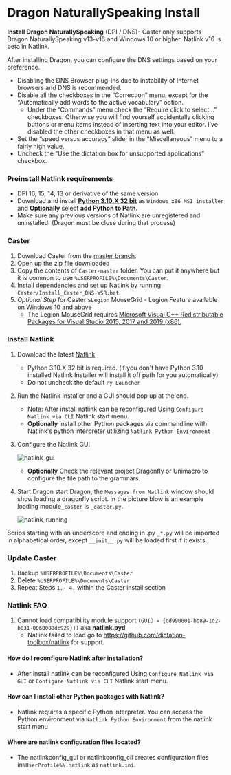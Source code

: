 # Dragon NaturallySpeaking Install

**Install Dragon NaturallySpeaking** (DPI / DNS)- Caster only supports Dragon NaturallySpeaking v13-v16 and Windows 10 or higher. Natlink v16 is beta in Natlink.

After installing Dragon, you can configure the DNS settings based on your preference.

- Disabling the DNS Browser plug-ins due to instability of Internet browsers and DNS is recommended.
- Disable all the checkboxes in the “Correction” menu, except for the “Automatically add words to the active vocabulary” option.
    - Under the “Commands” menu check the “Require click to select…” checkboxes.  Otherwise you will find yourself accidentally clicking buttons or menu items instead of inserting text into your editor. I’ve disabled the other checkboxes in that menu as well.
- Set the “speed versus accuracy” slider in the “Miscellaneous” menu to a fairly high value.
- Uncheck the “Use the dictation box for unsupported applications” checkbox.

### Preinstall Natlink requirements

- DPI 16, 15, 14, 13 or derivative of the same version
- Download and install  [**Python 3.10.X 32 bit**](https://www.python.org/downloads/release/python-3810/) as `Windows x86 MSI installer` and **Optionally** select **add Python to Path**.
- Make sure any previous versions of Natlink are unregistered and uninstalled. (Dragon must be close during that process)

### Caster

1. Download Caster from the [master branch](https://github.com/dictation-toolbox/Caster/archive/master.zip).
2. Open up the zip file downloaded
3. Copy the contents of `Caster-master` folder. You can put it anywhere but it is common to use `%USERPROFILE%\Documents\Caster`.
4. Install dependencies and set up Natlink by running `Caster/Install_Caster_DNS-WSR.bat`. 
5. *Optional Step* for Caster's`Legion` MouseGrid - Legion Feature available on Windows 10 and above
    - The Legion MouseGrid requires [Microsoft Visual C++ Redistributable Packages for Visual Studio 2015, 2017 and 2019 (x86).](https://support.microsoft.com/en-nz/help/2977003/the-latest-supported-visual-c-downloads) 

### Install Natlink

1. Download the latest [Natlink](https://github.com/dictation-toolbox/natlink/releases)
   
   - Python 3.10.X 32 bit is required. (if you don't have Python 3.10 installed Natlink Installer will install it off path for you automatically)
   - Do not uncheck the default `Py Launcher`

2. Run the Natlink Installer and a GUI should pop up at the end.
   
   - Note: After install natlink can be reconfigured Using `Configure Natlink via CLI` Natlink start menu.
   - **Optionally** install other Python packages via commandline with Natlink's python interpreter utilizing `Natlink Python Environment` 

3. Configure the Natlink GUI
   
   ![natlink_gui](/images/natlink_gui.png)
   
   - **Optionally** Check the relevant project Dragonfly or Unimacro to configure the file path to the grammars.

4. Start Dragon start Dragon, the `Messages from Natlink` window should show loading a dragonfly script.  In the picture blow is an example loading module`_caster` is `_caster.py`.

   ![natlink_running](/images/natlink_running.png)

Scrips starting with an underscore and ending in .py `_*.py` will be imported in alphabetical order, except `__init__.py` will be loaded first if it exists. 

### Update Caster

1. Backup `%USERPROFILE%\Documents\Caster`
2. Delete `%USERPROFILE%\Documents\Caster`
3. Repeat Steps `1.- 4.` within the Caster install section

### Natlink FAQ

1. Cannot load compatibility module support `(GUID = {dd990001-bb89-1d2-b031-0060088dc929}))` aka  **natlink.pyd**
    - Natlink failed to load go to https://github.com/dictation-toolbox/natlink for support.

#### How do I reconfigure Natlink after installation?

- After install natlink can be reconfigured Using `Configure Natlink via GUI` or `Configure Natlink via CLI` Natlink start menu.

#### How can I install other Python packages with Natlink?

- Natlink requires a specific Python interpreter. You can access the Python environment via `Natlink Python Environment` from the natlink start menu

#### Where are natlink configuration files located?

- The natlinkconfig_gui or natlinkconfig_cli creates configuration files in`%UserProfile%\.natlink` as `natlink.ini`.